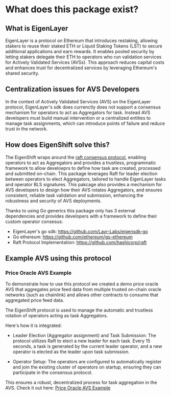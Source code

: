 # What does this package exist? ##

## What is EigenLayer ###
EigenLayer is a protocol on Ethereum that introduces restaking, allowing stakers to reuse their staked ETH or Liquid Staking Tokens (LST) to secure additional applications and earn rewards. It enables pooled security by letting stakers delegate their ETH to operators who run validation services for Actively Validated Services (AVSs). This approach reduces capital costs and enhances trust for decentralized services by leveraging Ethereum's shared security.

## Centralization issues for AVS Developers ###
In the context of Actively Validated Services (AVS) on the EigenLayer protocol, EigenLayer's sdk does currenctly does not support a consensus mechanism for operators to act as Aggregators for task. Instead AVS developers must build manual intervention or a centralized entities to manage task assignments, which can introduce points of failure and reduce trust in the network.

## How does EigenShift solve this? ###
The EigenShift wraps around the [raft consensus protocol](https://github.com/hashicorp/raft), enabling operators to act as Aggregators and provides a trustless, programmatic framework to allow develoeprs to define how task are created, processed and submitted on-chain. This package leverages Raft for leader election between operators to elect Aggregators, tailored to handle EigenLayer tasks and operator BLS signatures. This pakcage also provides a mechanism for AVS developers to design how their AVS rotates Aggregators, and ensures consistent, reliable task validation and submission, enhancing the robustness and security of AVS deployments.

Thanks to using Go generics this package only has 3 external dependencies and provides developers with a framework to define their custom operator consesus:

- EigenLayer's go sdk: https://github.com/Layr-Labs/eigensdk-go
- Go ethereum: https://github.com/ethereum/go-ethereum
- Raft Protocol Implementation: https://github.com/hashicorp/raft

## Example AVS using this protocol

### Price Oracle AVS Example

To demonstrate how to use this protocol we created a demo price oracle AVS that aggregates price feed data from multiple trusted on-chain oracle networks (such as chainlink) and allows other contracts to consume that aggregated price feed data.

The EigenShift protocol is used to manage the automatic and trustless rotation of operators acting as task Aggregators. 

Here's how it is integrated:

- Leader Election (Aggregator assignment) and Task Submission: The protocol utilizes Raft to elect a new leader for each task. Every 15 seconds, a task is generated by the current leader operator, and a new operator is elected as the leader upon task submission.

- Operator Setup: The operators are configured to automatically register and join the existing cluster of operators on startup, ensuring they can participate in the consensus protocol.

This ensures a robust, decentralized process for task aggregation in the AVS. Check it out here: 
[Price Oracle AVS Example](https://github.com/Robert-H-Leonard/price-oracle-avs)
